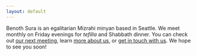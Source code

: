 ```yaml
---
layout: default
---
```


Benoth Sura is an egalitarian Mizrahi minyan based in Seattle. We meet monthly on Friday evenings for *tefilla* and Shabbath dinner. You can check out [our next meeting](./calendar.html), learn [more about us](./faq.html), or [get in touch with us](./contact.html). We hope to see you soon!
